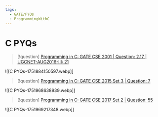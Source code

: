 ```yaml
---
tags:
  - GATE/PYQs
  - ProgrammingWithC
---
```

# C PYQs



> [!question] 
> [Programming in C: GATE CSE 2001 \| Question: 2.17 \| UGCNET-AUG2016-III: 21](https://gateoverflow.in/735/gate-cse-2001-question-2-17-ugcnet-aug2016-iii-21)

![[C PYQs-1751884150597.webp]]



> [!question] 
> [Programming in C: GATE CSE 2015 Set 3 \| Question: 7](https://gateoverflow.in/8401/gate-cse-2015-set-3-question-7)


![[C PYQs-1751968638939.webp]]



> [!question] 
> [Programming in C: GATE CSE 2017 Set 2 \| Question: 55](https://gateoverflow.in/118335/gate-cse-2017-set-2-question-55)

![[C PYQs-1751969217348.webp]]


